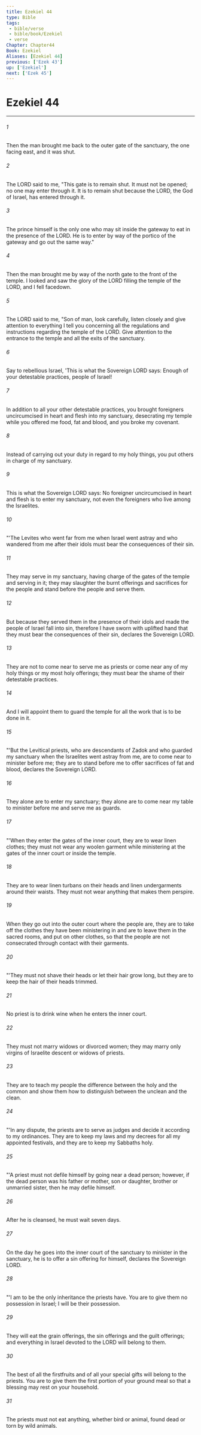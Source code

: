 ```yaml
---
title: Ezekiel 44
type: Bible
tags:
 - bible/verse
 - bible/book/Ezekiel
 - verse
Chapter: Chapter44
Book: Ezekiel
Aliases: [Ezekiel 44]
previous: ['Ezek 43']
up: ['Ezekiel']
next: ['Ezek 45']
---
```

# Ezekiel 44

***


###### 1 
Then the man brought me back to the outer gate of the sanctuary, the one facing east, and it was shut. 

###### 2 
The LORD said to me, "This gate is to remain shut. It must not be opened; no one may enter through it. It is to remain shut because the LORD, the God of Israel, has entered through it. 

###### 3 
The prince himself is the only one who may sit inside the gateway to eat in the presence of the LORD. He is to enter by way of the portico of the gateway and go out the same way." 

###### 4 
Then the man brought me by way of the north gate to the front of the temple. I looked and saw the glory of the LORD filling the temple of the LORD, and I fell facedown. 

###### 5 
The LORD said to me, "Son of man, look carefully, listen closely and give attention to everything I tell you concerning all the regulations and instructions regarding the temple of the LORD. Give attention to the entrance to the temple and all the exits of the sanctuary. 

###### 6 
Say to rebellious Israel, 'This is what the Sovereign LORD says: Enough of your detestable practices, people of Israel! 

###### 7 
In addition to all your other detestable practices, you brought foreigners uncircumcised in heart and flesh into my sanctuary, desecrating my temple while you offered me food, fat and blood, and you broke my covenant. 

###### 8 
Instead of carrying out your duty in regard to my holy things, you put others in charge of my sanctuary. 

###### 9 
This is what the Sovereign LORD says: No foreigner uncircumcised in heart and flesh is to enter my sanctuary, not even the foreigners who live among the Israelites. 

###### 10 
"'The Levites who went far from me when Israel went astray and who wandered from me after their idols must bear the consequences of their sin. 

###### 11 
They may serve in my sanctuary, having charge of the gates of the temple and serving in it; they may slaughter the burnt offerings and sacrifices for the people and stand before the people and serve them. 

###### 12 
But because they served them in the presence of their idols and made the people of Israel fall into sin, therefore I have sworn with uplifted hand that they must bear the consequences of their sin, declares the Sovereign LORD. 

###### 13 
They are not to come near to serve me as priests or come near any of my holy things or my most holy offerings; they must bear the shame of their detestable practices. 

###### 14 
And I will appoint them to guard the temple for all the work that is to be done in it. 

###### 15 
"'But the Levitical priests, who are descendants of Zadok and who guarded my sanctuary when the Israelites went astray from me, are to come near to minister before me; they are to stand before me to offer sacrifices of fat and blood, declares the Sovereign LORD. 

###### 16 
They alone are to enter my sanctuary; they alone are to come near my table to minister before me and serve me as guards. 

###### 17 
"'When they enter the gates of the inner court, they are to wear linen clothes; they must not wear any woolen garment while ministering at the gates of the inner court or inside the temple. 

###### 18 
They are to wear linen turbans on their heads and linen undergarments around their waists. They must not wear anything that makes them perspire. 

###### 19 
When they go out into the outer court where the people are, they are to take off the clothes they have been ministering in and are to leave them in the sacred rooms, and put on other clothes, so that the people are not consecrated through contact with their garments. 

###### 20 
"'They must not shave their heads or let their hair grow long, but they are to keep the hair of their heads trimmed. 

###### 21 
No priest is to drink wine when he enters the inner court. 

###### 22 
They must not marry widows or divorced women; they may marry only virgins of Israelite descent or widows of priests. 

###### 23 
They are to teach my people the difference between the holy and the common and show them how to distinguish between the unclean and the clean. 

###### 24 
"'In any dispute, the priests are to serve as judges and decide it according to my ordinances. They are to keep my laws and my decrees for all my appointed festivals, and they are to keep my Sabbaths holy. 

###### 25 
"'A priest must not defile himself by going near a dead person; however, if the dead person was his father or mother, son or daughter, brother or unmarried sister, then he may defile himself. 

###### 26 
After he is cleansed, he must wait seven days. 

###### 27 
On the day he goes into the inner court of the sanctuary to minister in the sanctuary, he is to offer a sin offering for himself, declares the Sovereign LORD. 

###### 28 
"'I am to be the only inheritance the priests have. You are to give them no possession in Israel; I will be their possession. 

###### 29 
They will eat the grain offerings, the sin offerings and the guilt offerings; and everything in Israel devoted to the LORD will belong to them. 

###### 30 
The best of all the firstfruits and of all your special gifts will belong to the priests. You are to give them the first portion of your ground meal so that a blessing may rest on your household. 

###### 31 
The priests must not eat anything, whether bird or animal, found dead or torn by wild animals. 
